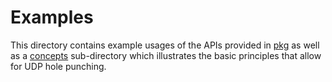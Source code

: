 # Examples

This directory contains example usages of the APIs provided in [pkg](../pkg) as well as a 
[concepts](./concepts) sub-directory which illustrates the basic principles that allow for
UDP hole punching. 

